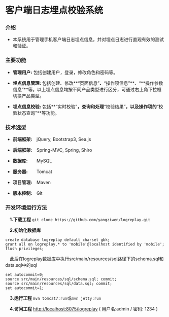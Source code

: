 # 客户端日志埋点校验系统

### 介绍
- 本系统用于管理手机客户端日志埋点信息，并对埋点日志进行直观有效的测试和验证。

### 主要功能

- **管理用户:** 包括创建用户，登录，修改角色和密码等。

- **埋点信息管理:** 包括创建、修改**“页面信息”**、**“操作项信息”**、“**操作参数信息”**等。以上埋点信息均按不同产品类型进行区分，可通过右上角下拉框切换产品类型。

- **埋点信息校验:** 包括**“实时校验”**，查询和处理**“校验结果”**，以及操作项的**“校验状态查询”**等功能。

### 技术选型

- **前端框架:**&ensp;&ensp;jQuery, Bootstrap3, Sea.js

- **后端框架:**&ensp;&ensp;Spring-MVC, Spring, Shiro

- **数据库:**&ensp;&ensp;&ensp;&ensp;MySQL
 
- **服务器:**&ensp;&ensp;&ensp;&ensp;Tomcat

- **项目管理:**&ensp;&ensp;Maven

- **版本控制:**&ensp;&ensp;Git

### 开发环境运行方法

 &ensp;&ensp;**1.下载工程**  `git clone https://github.com/yangziwen/logreplay.git`

 &ensp;&ensp;**2.初始化数据库**
 
```
create database logreplay default charset gbk;
grant all on logreplay.* to 'mobile'@localhost identified by 'mobile';
flush privileges;
```
&ensp;&ensp;此后在logreplay数据库中执行src/main/resources/sql路径下的schema.sql和data.sql中的sql
```
set autocommit=0;
source src/main/resources/sql/schema.sql; commit;
source src/main/resources/sql/data.sql; commit;
set autocommit=1;
```

 &ensp;&ensp;**3.运行工程**  `mvn tomcat7:run`或`mvn jetty:run`

 &ensp;&ensp;**4.访问工程** [http://localhost:8075/logreplay](http://localhost:8075/logreplay) ( 用户名:admin / 密码: 1234 )